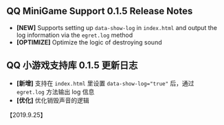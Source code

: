 ## QQ MiniGame Support 0.1.5 Release Notes
- **[NEW]** Supports setting up `data-show-log` in `index.html` and output the log information via the `egret.log` method
- **[OPTIMIZE]**  Optimize the logic of destroying sound

## QQ 小游戏支持库 0.1.5 更新日志
- **[新增]** 支持在 `index.html` 里设置 `data-show-log="true"` 后，通过 `egret.log` 方法输出 log 信息
- **[优化]** 优化销毁声音的逻辑

【2019.9.25】
